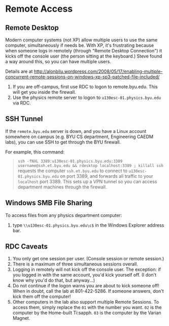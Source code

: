 # Remote Access #



## Remote Desktop ##
Modern computer systems (not XP) allow multiple users to use the same computer, simultaneously if needs be.  With XP, it's frustrating because when someone logs in remotely (through "Remote Desktop Connection") it kicks off the console user (the person sitting at the keyboard.)  Steve found a way around this, so you can have multiple users.

Details are at http://alonbilu.wordpress.com/2008/05/17/enabling-multiple-concurrent-remote-sessions-on-windows-xp-sp3-patched-file-included/

  1. If you are off-campus, first use RDC to logon to remote.byu.edu.  This will get you inside the firewall.
  1. Use the physics remote server to logon to `u130esc-01.physics.byu.edu` via RDC.

## SSH Tunnel ##
If the `remote.byu.edu` server is down, and you have a Linux account somewhere on campus (e.g. BYU CS department, Engineering CAEDM labs), you can use SSH to get through the BYU firewall.

For example, this command:
> `ssh -fNXL 3389:u130esc-01.physics.byu.edu:3389 username@ssh.et.byu.edu && rdesktop localhost:3389 ; killall ssh`
requests the computer `ssh.et.byu.edu` to connect to `u130esc-01.physics.byu.edu` on port 3389, and forwards all traffic to your `localhost` port 3389.  This sets up a VPN tunnel so you can access department machines through the firewall.

## Windows SMB File Sharing ##
To access files from any physics department computer:
  1. type `\\u130esc-01.physics.byu.edu\c$` in the Windows Explorer address bar.

## RDC Caveats ##
  1. You only get one session per user. (Console session or remote session.)
  1. There is a maximum of three simultaneous sessions overall.
  1. Logging in remotely will not kick off the console user. The exception: if you logged in with the same account, you'd kick yourself off.  (I don't know why you'd do that, but anyway...)
  1. Do not continue if the logon warns you are about to kick someone off! When in doubt, call the lab at 801-422-5286.  If someone answers, don't kick them off the computer!
  1. Other computers in the lab also support multiple Remote Sessions. To access them, simply replace the `01` with the number you want. `02` is the computer by the Home-built Ti:sapph. `03` is the computer by the Varian Magnet.